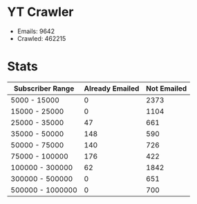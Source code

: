 # YT Crawler
- Emails: 9642
- Crawled: 462215

# Stats
| Subscriber Range  | Already Emailed | Not Emailed |
|-------|-------|-------|
| 5000 - 15000 | 0 | 2373 |
| 15000 - 25000 | 0 | 1104 |
| 25000 - 35000 | 47 | 661 |
| 35000 - 50000 | 148 | 590 |
| 50000 - 75000 | 140 | 726 |
| 75000 - 100000 | 176 | 422 |
| 100000 - 300000 | 62 | 1842 |
| 300000 - 500000 | 0 | 651 |
| 500000 - 1000000 | 0 | 700 |

